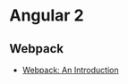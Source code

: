 # Angular 2
## Webpack
- [Webpack: An Introduction](https://angular.io/docs/ts/latest/guide/webpack.html)

